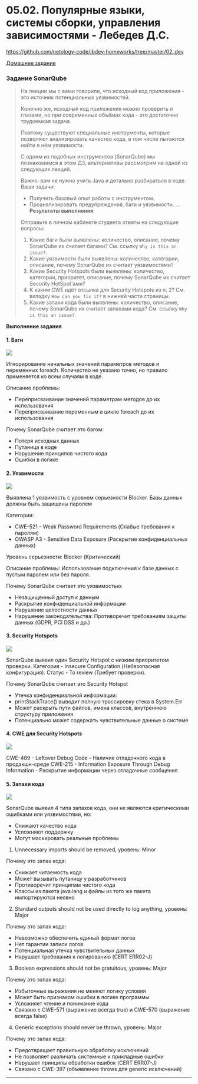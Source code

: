 # 05.02. Популярные языки, системы сборки, управления зависимостями - Лебедев Д.С.
https://github.com/netology-code/ibdev-homeworks/tree/master/02_dev

[Домашнее задание](_att/050102/050102_ibdev-homeworks02.pdf)
### Задание SonarQube
> На лекции мы с вами говорили, что исходный код приложения - это источник потенциальных уязвимостей.
> 
> Конечно же, исходный код приложения можно проверить и глазами, но при современных объёмах кода - это достаточно трудоемкая задача.
> 
> Поэтому существуют специальные инструменты, которые позволяют анализировать качество кода, в том числе пытаются найти в нём уязвимости.
> 
> С одним из подобных инструментов (SonarQube) мы познакомимся в этом ДЗ, альтернативы рассмотрим на одной из следующих лекций.
> 
> Важно: вам не нужно учить Java и детально разбираться в коде. Ваши задачи:
> - Получить базовый опыт работы с инструментом.
> - Проанализировать предупреждения, баги и уязвимости.
>  ...
> **Результаты выполнения**
> 
> Отправьте в личном кабинете студента ответы на следующие вопросы:
> 1. Какие баги были выявлены: количество, описание, почему SonarQube их считает багами? См. ссылку `Why is this an issue?`.
> 2. Какие уязвимости были выявлены: количество, категории, описание, почему SonarQube их считает уязвимостями?
> 3. Какие Security Hotspots были выявлены: количество, категории, приоритет, описание, почему SonarQube их считает Security HotSpot'ами?
> 4. К каким CWE идёт отсылка для Security Hotspots из п. 2? См. вкладку `How can you fix it?` в нижней части страницы.
> 5. Какие запахи кода были выявлены: количество, описание, почему SonarQube их считает запахами кода? См. ссылку `Why is this an issue?`.

**Выполнение задания**
#### 1. Баги

![](_att/050102/050102-01-01.png)

Игнорирование начальных значений параметров методов и переменных foreach. Количество не указано точно, но правило применяется ко всем случаям в коде.

Описание проблемы:
- Переприсваивание значений параметрам методов до их использования
- Переприсваивание переменным в цикле foreach до их использования

Почему SonarQube считает это багом:
- Потеря исходных данных
- Путаница в коде
- Нарушение принципов чистого кода
- Ошибки в логике
#### 2. Уязвимости

![](_att/050102/050102-02-01.png)

Выявлена 1 уязвимость с уровнем серьезности Blocker. Базы данных должны быть защищены паролем

Категории:
- CWE-521 - Weak Password Requirements (Слабые требования к паролям)
- OWASP A3 - Sensitive Data Exposure (Раскрытие конфиденциальных данных)

Уровень серьезности: Blocker (Критический)

Описание проблемы: Использование подключения к базе данных с пустым паролем или без пароля.

Почему SonarQube считает это уязвимостью:
- Незащищенный доступ к данным
- Раскрытие конфиденциальной информации
- Нарушение целостности данных
- Нарушение законодательства: Противоречит требованиям защиты данных (GDPR, PCI DSS и др.)
#### 3. Security Hotspots

![](_att/050102/050102-03-01.png)

SonarQube выявил один Security Hotspot с низким приоритетом проверки. Категория - Insecure Configuration (Небезопасная конфигурация). Статус - To review (Требует проверки).

Почему SonarQube считает это Security Hotspot
- Утечка конфиденциальной информации:
- printStackTrace() выводит полную трассировку стека в System.Err
- Может раскрыть пути файлов, имена классов, внутреннюю структуру приложения
- Потенциально может содержать чувствительные данные о системе
#### 4. CWE для Security Hotspots

![](_att/050102/050102-04-01.png)

CWE-489 - Leftover Debug Code - Наличие отладочного кода в продакшн-среде
CWE-215 - Information Exposure Through Debug Information - Раскрытие информации через отладочные сообщения

#### 5. Запахи кода

![](_att/050102/050102-05-01.png)  

SonarQube выявил 4 типа запахов кода, они не являются критическими ошибками или уязвимостями, но:
- Снижают качество кода
- Усложняют поддержку
- Могут маскировать реальные проблемы

1. Unnecessary imports should be removed, уровень: Minor

Почему это запах кода:
- Снижает читаемость кода
- Может вызывать путаницу у разработчиков
- Противоречит принципам чистого кода
- Классы из пакета java.lang и файлы из того же пакета импортируются неявно

2. Standard outputs should not be used directly to log anything, уровень: Major

Почему это запах кода:
- Невозможно обеспечить единый формат логов
- Нет гарантии записи логов
- Потенциальная утечка чувствительных данных
- Нарушает требования к логированию (CERT ERR02-J)

3. Boolean expressions should not be gratuitous, уровень: Major

Почему это запах кода:
- Избыточные выражения не меняют логику условия
- Может быть признаком ошибки в логике программы
- Усложняет чтение и понимание кода
- Связано с CWE-571 (выражение всегда true) и CWE-570 (выражение всегда false)

4. Generic exceptions should never be thrown, уровень: Major

Почему это запах кода:
- Предотвращает правильную обработку исключений
- Не позволяет различать системные и прикладные ошибки
- Нарушает принципы обработки ошибок (CERT ERR07-J)
- Связано с CWE-397 (объявление throws для generic исключений)

---
```

```